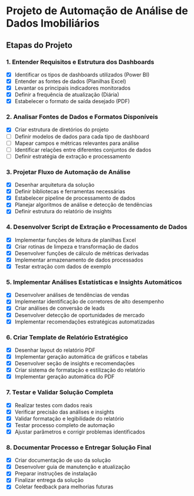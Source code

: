 # Projeto de Automação de Análise de Dados Imobiliários

## Etapas do Projeto

### 1. Entender Requisitos e Estrutura dos Dashboards
- [x] Identificar os tipos de dashboards utilizados (Power BI)
- [x] Entender as fontes de dados (Planilhas Excel)
- [x] Levantar os principais indicadores monitorados
- [x] Definir a frequência de atualização (Diária)
- [x] Estabelecer o formato de saída desejado (PDF)

### 2. Analisar Fontes de Dados e Formatos Disponíveis
- [x] Criar estrutura de diretórios do projeto
- [ ] Definir modelos de dados para cada tipo de dashboard
- [ ] Mapear campos e métricas relevantes para análise
- [ ] Identificar relações entre diferentes conjuntos de dados
- [ ] Definir estratégia de extração e processamento

### 3. Projetar Fluxo de Automação de Análise
- [x] Desenhar arquitetura da solução
- [x] Definir bibliotecas e ferramentas necessárias
- [x] Estabelecer pipeline de processamento de dados
- [x] Planejar algoritmos de análise e detecção de tendências
- [x] Definir estrutura do relatório de insights

### 4. Desenvolver Script de Extração e Processamento de Dados
- [x] Implementar funções de leitura de planilhas Excel
- [x] Criar rotinas de limpeza e transformação de dados
- [x] Desenvolver funções de cálculo de métricas derivadas
- [x] Implementar armazenamento de dados processados
- [x] Testar extração com dados de exemplo

### 5. Implementar Análises Estatísticas e Insights Automáticos
- [x] Desenvolver análises de tendências de vendas
- [x] Implementar identificação de corretores de alto desempenho
- [x] Criar análises de conversão de leads
- [x] Desenvolver detecção de oportunidades de mercado
- [x] Implementar recomendações estratégicas automatizadas

### 6. Criar Template de Relatório Estratégico
- [x] Desenhar layout do relatório PDF
- [x] Implementar geração automática de gráficos e tabelas
- [x] Desenvolver seção de insights e recomendações
- [x] Criar sistema de formatação e estilização do relatório
- [x] Implementar geração automática do PDF

### 7. Testar e Validar Solução Completa
- [x] Realizar testes com dados reais
- [x] Verificar precisão das análises e insights
- [x] Validar formatação e legibilidade do relatório
- [x] Testar processo completo de automação
- [x] Ajustar parâmetros e corrigir problemas identificados

### 8. Documentar Processo e Entregar Solução Final
- [x] Criar documentação de uso da solução
- [x] Desenvolver guia de manutenção e atualização
- [x] Preparar instruções de instalação
- [x] Finalizar entrega da solução
- [x] Coletar feedback para melhorias futuras
